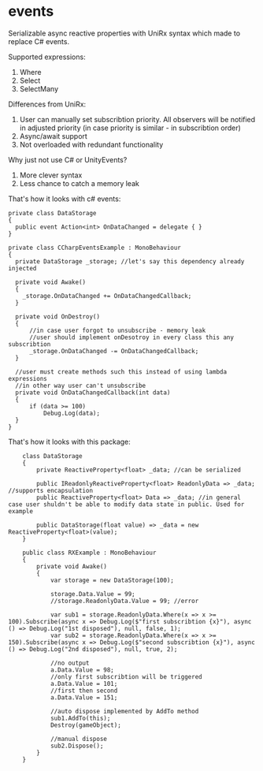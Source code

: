 # events
Serializable async reactive properties with UniRx syntax which made to replace С# events.

Supported expressions:
1) Where
2) Select
3) SelectMany

Differences from UniRx:
1) User can manually set subscribtion priority. All observers will be notified in adjusted priority (in case priority is similar - in subscribtion order)
2) Async/await support
3) Not overloaded with redundant functionality

Why just not use C# or UnityEvents?
1) More clever syntax
2) Less chance to catch a memory leak

That's how it looks with c# events:
```
private class DataStorage
{
  public event Action<int> OnDataChanged = delegate { }
}

private class CCharpEventsExample : MonoBehaviour
{
  private DataStorage _storage; //let's say this dependency already injected

  private void Awake()
  {
    _storage.OnDataChanged += OnDataChangedCallback;
  }

  private void OnDestroy()
  {
      //in case user forgot to unsubscribe - memory leak
      //user should implement onDesotroy in every class this any subscribtion
      _storage.OnDataChanged -= OnDataChangedCallback;
  }

  //user must create methods such this instead of using lambda expressions
  //in other way user can't unsubscribe
  private void OnDataChangedCallback(int data)
  {
      if (data >= 100)
          Debug.Log(data);
  }
}
```

That's how it looks with this package:
```
    class DataStorage
    {
        private ReactiveProperty<float> _data; //can be serialized

        public IReadonlyReactiveProperty<float> ReadonlyData => _data; //supports encapsulation
        public ReactiveProperty<float> Data => _data; //in general case user shuldn't be able to modify data state in public. Used for example

        public DataStorage(float value) => _data = new ReactiveProperty<float>(value);
    }

    public class RXExample : MonoBehaviour
    {
        private void Awake()
        {
            var storage = new DataStorage(100);

            storage.Data.Value = 99;
            //storage.ReadonlyData.Value = 99; //error

            var sub1 = storage.ReadonlyData.Where(x => x >= 100).Subscribe(async x => Debug.Log($"first subscribtion {x}"), async () => Debug.Log("1st disposed"), null, false, 1);
            var sub2 = storage.ReadonlyData.Where(x => x >= 150).Subscribe(async x => Debug.Log($"second subscribtion {x}"), async () => Debug.Log("2nd disposed"), null, true, 2);

            //no output
            a.Data.Value = 98;
            //only first subscribtion will be triggered
            a.Data.Value = 101;
            //first then second
            a.Data.Value = 151;

            //auto dispose implemented by AddTo method
            sub1.AddTo(this);
            Destroy(gameObject);
            
            //manual dispose
            sub2.Dispose();
        }
    }
```
